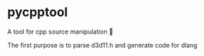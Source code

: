 # pycpptool
A tool for cpp source manipulation 🐲

The first purpose is to parse d3d11.h and generate code for dlang
